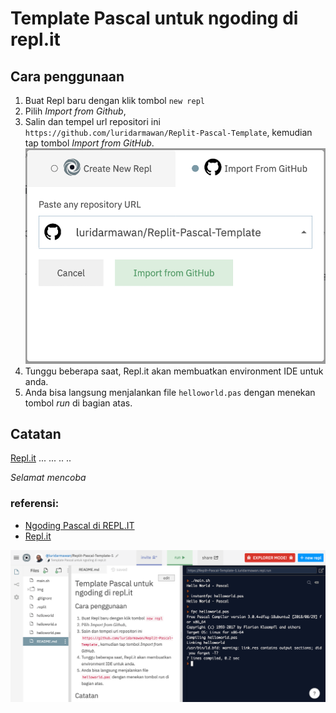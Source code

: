 
# Template Pascal untuk ngoding di repl.it


## Cara penggunaan

1. Buat Repl baru dengan klik tombol `new repl`
2. Pilih *Import from Github*,
3. Salin dan tempel url repositori ini `https://github.com/luridarmawan/Replit-Pascal-Template`, kemudian tap tombol *Import from GitHub*. ![import](img/import.png)
4. Tunggu beberapa saat, Repl.it akan membuatkan environment IDE untuk anda.
5. Anda bisa langsung menjalankan file `helloworld.pas` dengan menekan tombol *run* di bagian atas.


## Catatan

[Repl.it](http://repl.it) ... ... .. .. 

*Selamat mencoba*



### referensi:

- [Ngoding Pascal di REPL.IT](https://www.pascal-id.org/news/345/ngoding-pascal-di-repl.it)
- [Repl.it](https://repl.it)


![import](img/ide.png)

